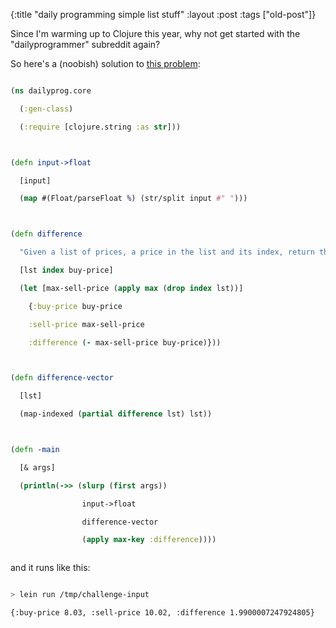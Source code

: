 {:title "daily programming simple list stuff"
:layout :post
 :tags ["old-post"]}



Since I'm warming up to Clojure this year, why not get started with the "dailyprogrammer" subreddit again?



So here's a (noobish) solution to [this problem](https://www.reddit.com/r/dailyprogrammer/comments/40h9pd/20160111_challenge_249_easy_playing_the_stock/):



```clojure

(ns dailyprog.core

  (:gen-class)

  (:require [clojure.string :as str]))



(defn input->float

  [input]

  (map #(Float/parseFloat %) (str/split input #" ")))



(defn difference

  "Given a list of prices, a price in the list and its index, return the best price to sell it at"

  [lst index buy-price]

  (let [max-sell-price (apply max (drop index lst))]

    {:buy-price buy-price

    :sell-price max-sell-price

    :difference (- max-sell-price buy-price)}))



(defn difference-vector

  [lst]

  (map-indexed (partial difference lst) lst))



(defn -main

  [& args]

  (println(->> (slurp (first args))

                input->float

                difference-vector

                (apply max-key :difference))))



```



and it runs like this:



```sh

> lein run /tmp/challenge-input

{:buy-price 8.03, :sell-price 10.02, :difference 1.9900007247924805}

```


